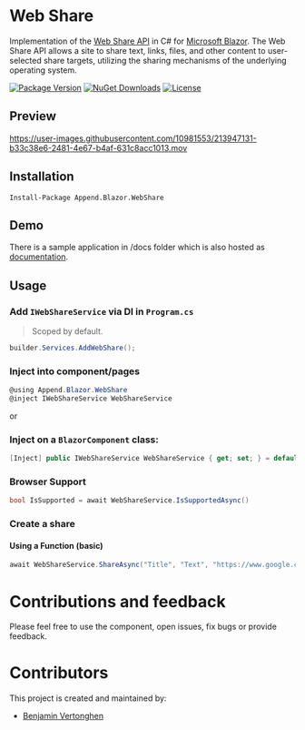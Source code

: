 # Web Share
Implementation of the [Web Share  API](https://developer.mozilla.org/en-US/docs/Web/API/Navigator/share) in C# for [Microsoft Blazor](https://github.com/aspnet/Blazor). The Web Share API allows a site to share text, links, files, and other content to user-selected share targets, utilizing the sharing mechanisms of the underlying operating system. 

[![Package Version](https://img.shields.io/nuget/v/Append.Blazor.WebShare.svg)](https://www.nuget.org/packages/Append.Blazor.WebShare)
[![NuGet Downloads](https://img.shields.io/nuget/dt/Append.Blazor.WebShare.svg)](https://www.nuget.org/packages/Append.Blazor.WebShare)
[![License](https://img.shields.io/github/license/Append-IT/Blazor.WebShare.svg)](https://github.com/Append-IT/Blazor.WebShare/blob/main/LICENSE)

## Preview


https://user-images.githubusercontent.com/10981553/213947131-b33c38e6-2481-4e67-b4af-631c8acc1013.mov



## Installation

```
Install-Package Append.Blazor.WebShare
```

## Demo
There is a sample application in /docs folder which is also hosted as [documentation](https://wonderful-smoke-084433603.2.azurestaticapps.net). 

## Usage

### Add `IWebShareService` via DI in `Program.cs`
> Scoped by default.
```csharp
builder.Services.AddWebShare();
```

### Inject into component/pages
```csharp
@using Append.Blazor.WebShare
@inject IWebShareService WebShareService
```

or

### Inject on a `BlazorComponent` class:

```c#
[Inject] public IWebShareService WebShareService { get; set; } = default!;
```

 ### Browser Support
```csharp
bool IsSupported = await WebShareService.IsSupportedAsync()
```

### Create a share
#### Using a Function (basic)
```csharp
await WebShareService.ShareAsync("Title", "Text", "https://www.google.com");
```

# Contributions and feedback

Please feel free to use the component, open issues, fix bugs or provide feedback.

# Contributors

This project is created and maintained by:

- [Benjamin Vertonghen](https://github.com/vertonghenb)
